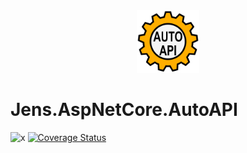 <div align="center">
<img src ="Jens.AspNetCore.AutoAPI\auto-api.svg" alt="Jens.AspNetCore.AutoAPI" width="100" height="100">
</div>

# Jens.AspNetCore.AutoAPI

![x](https://img.shields.io/badge/License-MIT-blue.svg)
[![Coverage Status](https://coveralls.io/repos/github/naice/Jens.AspNetCore.AutoAPI/badge.svg?branch=master)](https://coveralls.io/github/naice/Jens.AspNetCore.AutoAPI?branch=master)

